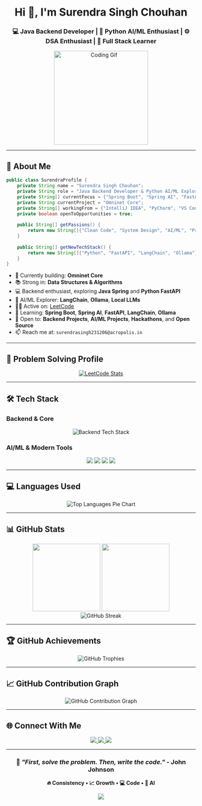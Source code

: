 <h1 align="center">Hi 👋, I'm Surendra Singh Chouhan</h1>
<h3 align="center">💻 Java Backend Developer | 🐍 Python AI/ML Enthusiast | ⚙️ DSA Enthusiast | 🌱 Full Stack Learner</h3>
<p align="center">
  <img src="https://media.giphy.com/media/qgQUggAC3Pfv687qPC/giphy.gif" width="250" alt="Coding Gif"/>
</p>

---

## 🚀 About Me

```java
public class SurendraProfile {
    private String name = "Surendra Singh Chouhan";
    private String role = "Java Backend Developer & Python AI/ML Explorer";
    private String[] currentFocus = {"Spring Boot", "Spring AI", "FastAPI", "LangChain", "DSA"};
    private String currentProject = "Omninet Core";
    private String[] workingFrom = {"IntelliJ IDEA", "PyCharm", "VS Code"};
    private boolean openToOpportunities = true;
    
    public String[] getPassions() {
        return new String[]{"Clean Code", "System Design", "AI/ML", "Problem Solving"};
    }
    
    public String[] getNewTechStack() {
        return new String[]{"Python", "FastAPI", "LangChain", "Ollama"};
    }
}
```

- 🔭 Currently building: **Omninet Core**
- 📚 Strong in: **Data Structures & Algorithms**
- 💻 Backend enthusiast, exploring **Java Spring** and **Python FastAPI**
- 🤖 AI/ML Explorer: **LangChain**, **Ollama**, **Local LLMs**
- 👨‍💻 Active on: [LeetCode](https://leetcode.com/u/Surendra_Singh_Chouhan/)
- 🌱 Learning: **Spring Boot**, **Spring AI**, **FastAPI**, **LangChain**, **Ollama**
- 🤝 Open to: **Backend Projects**, **AI/ML Projects**, **Hackathons**, and **Open Source**
- 📫 Reach me at: `surendrasingh231206@acropolis.in`

---

## 🧠 Problem Solving Profile

<div align="center">
  
  [![LeetCode Stats](https://leetcard.jacoblin.cool/Surendra_Singh_Chouhan?theme=dark)](https://leetcode.com/u/Surendra_Singh_Chouhan/)
  
</div>

---

## 🛠️ Tech Stack 

### Backend & Core
<p align="center">
  <img src="https://skillicons.dev/icons?i=java,spring,hibernate,python,fastapi,c,cpp,maven,mysql,git,github,idea,vscode" alt="Backend Tech Stack"/>
</p>

### AI/ML & Modern Tools
<p align="center">
  <img src="https://img.shields.io/badge/LangChain-000000?style=for-the-badge&logo=chainlink&logoColor=white" />
  <img src="https://img.shields.io/badge/Ollama-000000?style=for-the-badge&logo=llama&logoColor=white" />
  <img src="https://img.shields.io/badge/FastAPI-009688?style=for-the-badge&logo=fastapi&logoColor=white" />
  <img src="https://img.shields.io/badge/Python-3776AB?style=for-the-badge&logo=python&logoColor=white" />
</p>

---

## 💻 Languages Used

<div align="center">
  <img src="https://github-readme-stats.vercel.app/api/top-langs/?username=Surendra1341&layout=pie&theme=radical&langs_count=8&hide_border=true&title_color=ff6b6b&text_color=ffffff" alt="Top Languages Pie Chart" />
</div>

---

## 📊 GitHub Stats

<div align="center">
  <img height="180em" src="https://github-readme-stats.vercel.app/api?username=Surendra1341&show_icons=true&theme=radical&include_all_commits=true&count_private=true"/>
  <img height="180em" src="https://github-readme-stats.vercel.app/api/top-langs/?username=Surendra1341&layout=compact&theme=radical"/>
</div>

<div align="center">
  <img src="https://github-readme-streak-stats.herokuapp.com?user=Surendra1341&theme=radical&hide_border=true" alt="GitHub Streak" />
</div>

---

## 🏆 GitHub Achievements

<div align="center">
  <img src="https://github-profile-trophy.vercel.app/?username=Surendra1341&theme=radical&no-frame=true&row=1&column=6" alt="GitHub Trophies"/>
</div>

---

## 📈 GitHub Contribution Graph

<div align="center">
  <img src="https://github-readme-activity-graph.vercel.app/graph?username=Surendra1341&theme=redical&area=true&hide_border=true&custom_title=My%20Contribution%20Graph&line=ff6b6b&point=ff6b6b&area_color=ff6b6b" alt="GitHub Contribution Graph" />
</div>

---

## 🌐 Connect With Me

<p align="center">
  <a href="https://www.linkedin.com/in/surendra-singh-4480a3368/">
    <img src="https://img.shields.io/badge/LinkedIn-%230077B5?style=for-the-badge&logo=linkedin&logoColor=white" />
  </a>
  <a href="https://leetcode.com/u/Surendra_Singh_Chouhan/">
    <img src="https://img.shields.io/badge/LeetCode-%23FFA116?style=for-the-badge&logo=leetcode&logoColor=black" />
  </a>
  <a href="mailto:surendrasingh231206@acropolis.in">
    <img src="https://img.shields.io/badge/Email-D14836?style=for-the-badge&logo=gmail&logoColor=white" />
  </a>
</p>

---

<div align="center">
  
  ### 💭 *"First, solve the problem. Then, write the code."* - John Johnson
  
  **🔥 Consistency • 📈 Growth • 💻 Code • 🤖 AI**
  
  <img src="https://capsule-render.vercel.app/api?type=waving&color=gradient&height=100&section=footer&text=Happy%20Coding!&fontSize=30&fontColor=fff&animation=twinkling"/>
  
</div>
